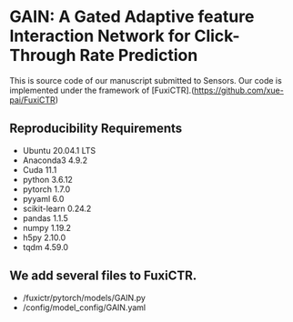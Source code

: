 # GAIN: A Gated Adaptive feature Interaction Network for Click-Through Rate Prediction
This is source code of our manuscript submitted to Sensors. Our code is implemented under the framework of [FuxiCTR].(https://github.com/xue-pai/FuxiCTR)
## Reproducibility Requirements
+ Ubuntu        20.04.1 LTS
+ Anaconda3     4.9.2
+ Cuda          11.1
+ python        3.6.12
+ pytorch       1.7.0
+ pyyaml        6.0
+ scikit-learn  0.24.2
+ pandas        1.1.5
+ numpy         1.19.2
+ h5py          2.10.0
+ tqdm          4.59.0
## We add several files to FuxiCTR.
+ /fuxictr/pytorch/models/GAIN.py
+ /config/model_config/GAIN.yaml
